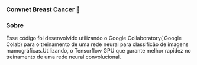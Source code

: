 ### Convnet Breast Cancer :microscope:

### Sobre 

Esse código foi desenvolvido utilizando o Google Collaboratory( Google Colab) para o treinamento de uma rede neural para classificão de imagens mamográficas.Utilizando, o Tensorflow GPU que garante melhor rapidez no treinamento de uma rede neural convolucional.


